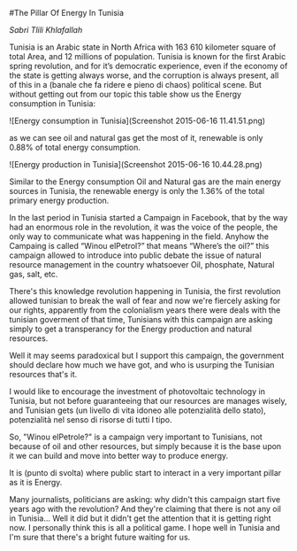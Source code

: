 #The Pillar Of Energy In Tunisia

*Sabri Tlili Khlafallah*

Tunisia is an Arabic state in North Africa with 163 610 kilometer square of total Area, and 12 millions of population.
Tunisia is known for the first Arabic spring revolution, and for it’s democratic experience, even if the economy of the state is getting always worse, and the corruption is always present, all of this in a (banale che fa ridere e pieno di chaos) political scene.
But without getting out from our topic this table show us the Energy consumption in Tunisia:

![Energy consumption in Tunisia](Screenshot 2015-06-16 11.41.51.png)

as we can see oil and natural gas get the most of it, renewable is only 0.88% of total energy consumption.

![Energy production in Tunisia](Screenshot 2015-06-16 10.44.28.png)

Similar to the Energy consumption Oil and Natural gas are the main energy sources in Tunisia, the renewable energy is only the 1.36% of the total primary energy production.

In the last period in Tunisia started a Campaign in Facebook, that by the way had an enormous role in the revolution, it was the voice of the people, the only way to communicate what was happening in the field.
Anyhow the Campaing is called “Winou elPetrol?” that means “Where’s the oil?” this campaign allowed to introduce into public debate the issue of natural resource management in the country whatsoever Oil, phosphate, Natural gas, salt, etc.

There's this knowledge revolution happening in Tunisia, the first revolution allowed tunisian to break the wall of fear and now we're fiercely asking for our rights, apparently from the colonialism years there were deals with the tunisian goverment of that time, Tunisians with this campaign are asking simply to get a transperancy for the Energy production and natural resources.

Well it may seems paradoxical but I support this campaign, the government should declare how much we have got, and who is usurping the Tunisian resources that's it.

I would like to encourage the investment of photovoltaic technology in Tunisia, but not before guaranteeing that our resources are manages wisely, and Tunisian gets (un livello di vita idoneo alle potenzialità dello stato), potenzialità nel senso di risorse di tutti I tipo.

So, "Winou elPetrole?" is a campaign very important to Tunisians, not because of oil and other resources, but simply because it is the base upon it we can build and move into better way to produce energy.

It is (punto di svolta) where public start to interact in a very important pillar as it is Energy.

Many journalists, politicians are asking: why didn't this campaign start five years ago with the revolution? And they're claiming that there is not any oil in Tunisia... Well it did but it didn't get the attention that it is getting right now. I personally think this is all a political game. I hope well in Tunisia and I'm sure that there's a bright future waiting for us.